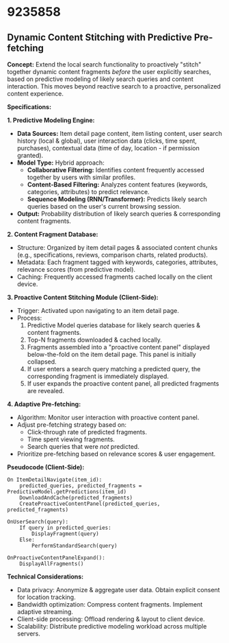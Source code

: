# 9235858

## Dynamic Content Stitching with Predictive Pre-fetching

**Concept:** Extend the local search functionality to proactively "stitch" together dynamic content fragments *before* the user explicitly searches, based on predictive modeling of likely search queries and content interaction. This moves beyond reactive search to a proactive, personalized content experience.

**Specifications:**

**1. Predictive Modeling Engine:**

*   **Data Sources:** Item detail page content, item listing content, user search history (local & global), user interaction data (clicks, time spent, purchases), contextual data (time of day, location - if permission granted).
*   **Model Type:** Hybrid approach:
    *   **Collaborative Filtering:** Identifies content frequently accessed together by users with similar profiles.
    *   **Content-Based Filtering:** Analyzes content features (keywords, categories, attributes) to predict relevance.
    *   **Sequence Modeling (RNN/Transformer):** Predicts likely search queries based on the user's current browsing session.
*   **Output:** Probability distribution of likely search queries & corresponding content fragments.

**2. Content Fragment Database:**

*   Structure: Organized by item detail pages & associated content chunks (e.g., specifications, reviews, comparison charts, related products).
*   Metadata: Each fragment tagged with keywords, categories, attributes, relevance scores (from predictive model).
*   Caching: Frequently accessed fragments cached locally on the client device.

**3. Proactive Content Stitching Module (Client-Side):**

*   Trigger: Activated upon navigating to an item detail page.
*   Process:
    1.  Predictive Model queries database for likely search queries & content fragments.
    2.  Top-N fragments downloaded & cached locally.
    3.  Fragments assembled into a "proactive content panel" displayed below-the-fold on the item detail page. This panel is initially collapsed.
    4.  If user enters a search query matching a predicted query, the corresponding fragment is immediately displayed.
    5.  If user expands the proactive content panel, all predicted fragments are revealed.

**4. Adaptive Pre-fetching:**

*   Algorithm: Monitor user interaction with proactive content panel.
*   Adjust pre-fetching strategy based on:
    *   Click-through rate of predicted fragments.
    *   Time spent viewing fragments.
    *   Search queries that were *not* predicted.
*   Prioritize pre-fetching based on relevance scores & user engagement.

**Pseudocode (Client-Side):**

```
On ItemDetailNavigate(item_id):
    predicted_queries, predicted_fragments = PredictiveModel.getPredictions(item_id)
    DownloadAndCache(predicted_fragments)
    CreateProactiveContentPanel(predicted_queries, predicted_fragments)

OnUserSearch(query):
    If query in predicted_queries:
        DisplayFragment(query)
    Else:
        PerformStandardSearch(query)

OnProactiveContentPanelExpand():
    DisplayAllFragments()
```

**Technical Considerations:**

*   Data privacy: Anonymize & aggregate user data. Obtain explicit consent for location tracking.
*   Bandwidth optimization: Compress content fragments. Implement adaptive streaming.
*   Client-side processing: Offload rendering & layout to client device.
*   Scalability: Distribute predictive modeling workload across multiple servers.